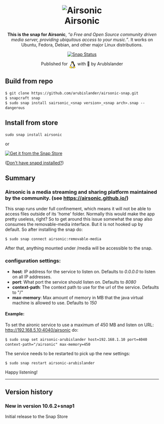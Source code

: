 <h1 align="center">
  <img src="https://airsonic.github.io/img/logo.png" style="width:256px" alt="Airsonic">
  <br />
  Airsonic
</h1>

<p align="center"><b>This is the snap for Airsonic</b>, <i>“a Free and Open Source community driven media server, providing ubiquitous access to your music.”</i>. It works on Ubuntu, Fedora, Debian, and other major Linux
distributions.</p>

<p align="center">
<a href="https://build.snapcraft.io/user/arubislander/airsonic"><img src="https://build.snapcraft.io/badge/arubislander/airsonic.svg" alt="Snap Status"></a>
</p>


<p align="center">Published for <img src="https://raw.githubusercontent.com/anythingcodes/slack-emoji-for-techies/gh-pages/emoji/tux.png" align="top" width="24" /> with 💝 by ArubIslander</p>

## Build from repo

    $ git clone https://github.com/arubislander/airsonic-snap.git
    $ snapcraft snap
    $ sudo snap install sairsonic_<snap version>_<snap arch>.snap --dangerous

## Install from store

    sudo snap install airsonic

or

[![Get it from the Snap Store](https://snapcraft.io/static/images/badges/en/snap-store-black.svg)](https://snapcraft.io/airsonic)

([Don't have snapd installed?](https://snapcraft.io/docs/core/install))

## Summary

### Airsonic is a media streaming and sharing platform maintained by the community. (see https://airsonic.github.io/)

This snap runs under full confinement, which means it will not be able to access files outside of its 'home' folder. Normally this would make the app pretty useless, right? So to get around this issue somewhat the snap also consumes the removable-media interface. But it is not hooked up by default. So after installing the snap do:

    $ sudo snap connect airsonic:removable-media

After that, anything mounted under /media will be accessible to the snap.

### configuration settings:

- **host**: IP address for the service to listen on. Defaults to *0.0.0.0* to listen on all IP addresses.
- **port**: What port the service should listen on. Defaults to *8080*
- **context-path**: The context path to use for the url of the service. Defaults to "/"
- **max-memory**: Max amount of memory in MB that the java virtual machine is allowed to use. Defaults to *150*  

#### Example:

To set the aironic service to use a maximum of 450 MB and listen on URL: http://192.168.5.10:4040/airsonic do:

    $ sudo snap set airsonic-arubislander host=192.168.1.10 port=4040 context-path="/airsonic" max-memory=450

The service needs to be restarted to pick up the new settings:

    $ sudo snap restart airsonic-arubislander

Happy listening!

---

## Version history
### New in version 10.6.2+snap1
Initial release to the Snap Store
